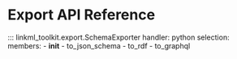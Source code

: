 # Export API Reference

::: linkml_toolkit.export.SchemaExporter
    handler: python
    selection:
      members:
        - __init__
        - to_json_schema
        - to_rdf
        - to_graphql
